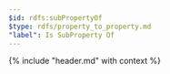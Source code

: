 ```yaml
---
$id: rdfs:subPropertyOf
$type: rdfs/property_to_property.md
"label": Is SubProperty Of
---
```


{% include "header.md" with context %}
